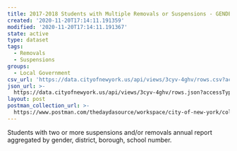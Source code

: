 ```yaml
---
title: 2017-2018 Students with Multiple Removals or Suspensions - GENDER
created: '2020-11-20T17:14:11.191359'
modified: '2020-11-20T17:14:11.191367'
state: active
type: dataset
tags:
  - Removals
  - Suspensions
groups:
  - Local Government
csv_url: 'https://data.cityofnewyork.us/api/views/3cyv-4ghv/rows.csv?accessType=DOWNLOAD'
json_url: >-
  https://data.cityofnewyork.us/api/views/3cyv-4ghv/rows.json?accessType=DOWNLOAD
layout: post
postman_collection_url: >-
  https://www.postman.com/thedaydasource/workspace/city-of-new-york/collection/15909983-39871880-3f46-4af7-9ba0-fc11c1fcf893
---
```

Students with two or more suspensions and/or removals annual report aggregated by gender, district, borough, school number.
